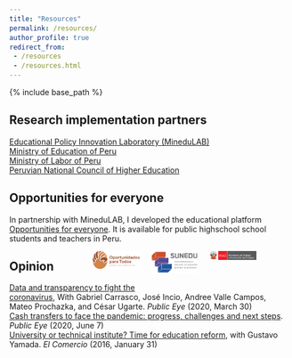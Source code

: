 ```yaml
---
title: "Resources"
permalink: /resources/
author_profile: true
redirect_from:
 - /resources
 - /resources.html
---
```


  {% include base_path %}

## Research implementation partners
[Educational Policy Innovation Laboratory (MineduLAB)](http://www.minedu.gob.pe/minedulab/) <br>
[Ministry of Education of Peru](https://www.gob.pe/minedu)<br>
[Ministry of Labor of Peru](https://www.gob.pe/mtpe)<br>
[Peruvian National Council of Higher Education](https://www.gob.pe/sunedu)<br>

## Opportunities for everyone
In partnership with MineduLAB, I developed the educational platform [Opportunities for everyone](https://www.oportunidadesparatodos.pe). It is available for public highschool school students and teachers in Peru. <br>
<figure class="third">
	<img class="img-responsive" style="float: right; margin: 0px 20px 20px 0px; width:20%;" src="/images/MTPE-800px-PCM-Trabajo.png" width="50">
	<img class="img-responsive" style="float: right; margin: 0px 20px 20px 00px; width:20%" src="/images/SUNEDU.png" width="50">
	<img class="img-responsive" style="float: right; margin: 0px 20px 20px 00px; width:20%" src="/images/OPT_3.0.png" width="50">
</figure>


## Opinion
[Data and transparency to fight the coronavirus](https://ojo-publico.com/1718/datos-y-transparencia-para-luchar-contra-el-coronavirus), With Gabriel Carrasco, José Incio, Andree Valle Campos, Mateo Prochazka, and César Ugarte. _Public Eye_ (2020, March 30)<br>
[Cash transfers to face the pandemic: progress, challenges and next steps](https://ojo-publico.com/1852/los-bonos-para-encarar-la-pandemia-avances-retos-y-siguientes-pasos). _Public Eye_ (2020, June 7)<br>
[University or technical institute? Time for education reform](https://elcomercio-pe.translate.goog/economia/peru/universidad-instituto-hora-reforma-educacion-209625-noticia/?_x_tr_sl=es&_x_tr_tl=en&_x_tr_hl=en&_x_tr_pto=sc), with Gustavo Yamada. _El Comercio_ (2016, January 31)
